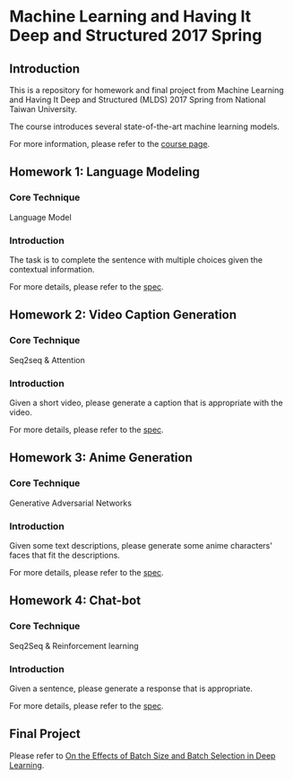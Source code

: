 # Machine Learning and Having It Deep and Structured 2017 Spring

## Introduction

This is a repository for homework and final project from Machine Learning and Having It Deep and Structured (MLDS) 2017 Spring from National Taiwan University.

The course introduces several state-of-the-art machine learning models.

For more information, please refer to the [course page](http://speech.ee.ntu.edu.tw/~tlkagk/courses_MLDS17.html).

## Homework 1: Language Modeling

### Core Technique

Language Model

### Introduction

The task is to complete the sentence with multiple choices given the contextual information.

For more details, please refer to the [spec](https://docs.google.com/presentation/d/1h51R4pMeZkS_CCdU0taBkQucUnPeyucQX433lsw8bVk/edit?usp=sharing).

## Homework 2: Video Caption Generation

### Core Technique

Seq2seq & Attention

### Introduction

Given a short video, please generate a caption that is appropriate with the video.

For more details, please refer to the [spec](https://docs.google.com/presentation/d/1OtD_BD6_Ljvr3aqLjHnnNX_h55BirD3cxhExq9wySmI/edit?usp=sharing).

## Homework 3: Anime Generation

### Core Technique

Generative Adversarial Networks

### Introduction

Given some text descriptions, please generate some anime characters' faces that fit the descriptions.

For more details, please refer to the [spec](https://docs.google.com/presentation/d/1Ea4ywtR5jwiGs-LLkKaaKazxZA37l88vBpjRg7meTB8/edit?usp=sharing).

## Homework 4: Chat-bot

### Core Technique

Seq2Seq & Reinforcement learning

### Introduction

Given a sentence, please generate a response that is appropriate.

For more details, please refer to the [spec](https://docs.google.com/presentation/d/1e-9a7MmHDi1OfXrSFh_NOuyXjK2cN640JcZ5D08MBEk/edit?usp=sharing).

## Final Project

Please refer to [On the Effects of Batch Size and Batch Selection in Deep Learning](https://ntumlds.wordpress.com/2017/03/25/d04944007_%E7%94%A8%E6%B7%B1%E5%BA%A6%E5%AD%B8%E7%BF%92%E5%BE%81%E6%9C%8D%E4%B8%96%E7%95%8C%E7%9A%84%E9%82%AA%E6%83%A1%E7%A7%91%E5%AD%B8%E5%AE%B6%E5%92%8C%E8%B2%93%E5%8A%A9%E6%89%8B%E5%80%91/).



